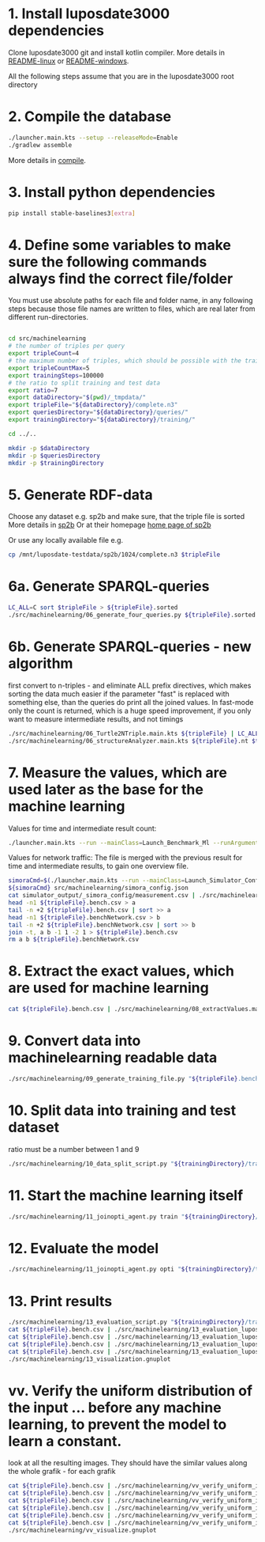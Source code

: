 # 1. Install luposdate3000 dependencies

Clone luposdate3000 git and install kotlin compiler. More details
in [README-linux](documentation/installation/README-linux.md)
or [README-windows](documentation/installation/README-windows.md).

All the following steps assume that you are in the luposdate3000 root directory

# 2. Compile the database

```bash
./launcher.main.kts --setup --releaseMode=Enable
./gradlew assemble
```

More details in [compile](documentation/README-usage-compile.md).

# 3. Install python dependencies

```bash
pip install stable-baselines3[extra]
```

# 4. Define some variables to make sure the following commands always find the correct file/folder

You must use absolute paths for each file and folder name, in any following steps because those file names are written
to files, which are real later from different run-directories.

```bash

cd src/machinelearning
# the number of triples per query
export tripleCount=4
# the maximum number of triples, which should be possible with the trained model
export tripleCountMax=5
export trainingSteps=100000
# the ratio to split training and test data
export ratio=7
export dataDirectory="$(pwd)/_tmpdata/"
export tripleFile="${dataDirectory}/complete.n3"
export queriesDirectory="${dataDirectory}/queries/"
export trainingDirectory="${dataDirectory}/training/"

cd ../..

mkdir -p $dataDirectory
mkdir -p $queriesDirectory
mkdir -p $trainingDirectory
```

# 5. Generate RDF-data

Choose any dataset e.g. sp2b and make sure, that the triple file is sorted More details
in [sp2b](documentation/README-real-world-benchmark-data.md)
Or at their homepage [home page of sp2b](http://dbis.informatik.uni-freiburg.de/index.php?project=SP2B/download.php)

Or use any locally available file e.g.

```bash
cp /mnt/luposdate-testdata/sp2b/1024/complete.n3 $tripleFile
```

# 6a. Generate SPARQL-queries

```bash
LC_ALL=C sort $tripleFile > ${tripleFile}.sorted
./src/machinelearning/06_generate_four_queries.py ${tripleFile}.sorted $queriesDirectory "s"
```

# 6b. Generate SPARQL-queries - new algorithm

first convert to n-triples - and eliminate ALL prefix directives, which makes sorting the data much easier
if the parameter "fast" is replaced with something else, than the queries do print all the joined values.
In fast-mode only the count is returned, which is a huge speed improvement, if you only want to measure intermediate results, and not timings

```bash
./src/machinelearning/06_Turtle2NTriple.main.kts ${tripleFile} | LC_ALL=C sort > ${tripleFile}.nt
./src/machinelearning/06_structureAnalyzer.main.kts ${tripleFile}.nt $tripleCount $queriesDirectory fast
```

# 7. Measure the values, which are used later as the base for the machine learning

Values for time and intermediate result count:

```bash
./launcher.main.kts --run --mainClass=Launch_Benchmark_Ml --runArgument_Luposdate3000_Launch_Benchmark_Ml:datasourceFiles=$tripleFile --runArgument_Luposdate3000_Launch_Benchmark_Ml:queryFiles=$queriesDirectory/luposdate3000_query_params --runArgument_Luposdate3000_Launch_Benchmark_Ml:minimumTime=1
```

Values for network traffic:
The file is merged with the previous result for time and intermediate results, to gain one overview file.

```bash
simoraCmd=$(./launcher.main.kts --run --mainClass=Launch_Simulator_Config --dryMode=Enable | grep java | sed "s/exec :: //g")
${simoraCmd} src/machinelearning/simora_config.json
cat simulator_output/_simora_config/measurement.csv | ./src/machinelearning/07_extract_network_traffic.main.kts > ${tripleFile}.benchNetwork.csv
head -n1 ${tripleFile}.bench.csv > a
tail -n +2 ${tripleFile}.bench.csv | sort >> a
head -n1 ${tripleFile}.benchNetwork.csv > b
tail -n +2 ${tripleFile}.benchNetwork.csv | sort >> b
join -t, a b -1 1 -2 1 > ${tripleFile}.bench.csv
rm a b ${tripleFile}.benchNetwork.csv
```

# 8. Extract the exact values, which are used for machine learning

```bash
cat ${tripleFile}.bench.csv | ./src/machinelearning/08_extractValues.main.kts $joinOrders "joinResultsFor" > ${tripleFile}.bench
```

# 9. Convert data into machinelearning readable data

```bash
./src/machinelearning/09_generate_training_file.py "${tripleFile}.bench" "${trainingDirectory}/"
```

# 10. Split data into training and test dataset

ratio must be a number between 1 and 9

```bash
./src/machinelearning/10_data_split_script.py "${trainingDirectory}/train.me" $ratio
```

# 11. Start the machine learning itself

```bash
./src/machinelearning/11_joinopti_agent.py train "${trainingDirectory}/train.me.train${ratio}_$((10-ratio))" "${trainingDirectory}/train.me.train${ratio}_$((10-ratio)).$trainingSteps.ppo_model" $trainingSteps
```

# 12. Evaluate the model

```bash
./src/machinelearning/11_joinopti_agent.py opti "${trainingDirectory}/train.me.test${ratio}_$((10-ratio))" "${trainingDirectory}/train.me.train${ratio}_$((10-ratio)).$trainingSteps.ppo_model"
```

# 13. Print results

```bash
./src/machinelearning/13_evaluation_script.py "${trainingDirectory}/train.me.train${ratio}_$((10-ratio)).$trainingSteps.ppo_model.evaluation"
cat ${tripleFile}.bench.csv | ./src/machinelearning/13_evaluation_luposdate_script.main.kts joinResultsFor 15 luposdateWouldChoose > luposResults.csv
cat ${tripleFile}.bench.csv | ./src/machinelearning/13_evaluation_luposdate_script.main.kts timeFor 15 luposdateWouldChoose > luposTime.csv
cat ${tripleFile}.bench.csv | ./src/machinelearning/13_evaluation_luposdate_script.main.kts joinResultsFor 15 random > randomResults.csv
cat ${tripleFile}.bench.csv | ./src/machinelearning/13_evaluation_luposdate_script.main.kts timeFor 15 random > randomTime.csv
./src/machinelearning/13_visualization.gnuplot
```

# vv. Verify the uniform distribution of the input ... before any machine learning, to prevent the model to learn a constant.

look at all the resulting images.
They should have the similar values along the whole grafik - for each grafik

```bash
cat ${tripleFile}.bench.csv | ./src/machinelearning/vv_verify_uniform_input_data.main.kts joinResultsFor 15 abs > results_abs.csv
cat ${tripleFile}.bench.csv | ./src/machinelearning/vv_verify_uniform_input_data.main.kts joinResultsFor 15 rel > results_rel.csv
cat ${tripleFile}.bench.csv | ./src/machinelearning/vv_verify_uniform_input_data.main.kts timeFor 15 abs > time_abs.csv
cat ${tripleFile}.bench.csv | ./src/machinelearning/vv_verify_uniform_input_data.main.kts timeFor 15 rel > time_rel.csv
cat ${tripleFile}.bench.csv | ./src/machinelearning/vv_verify_uniform_input_data.main.kts networkTrafficFor 15 abs > networkTraffic_abs.csv
cat ${tripleFile}.bench.csv | ./src/machinelearning/vv_verify_uniform_input_data.main.kts networkTrafficFor 15 rel > networkTraffic_rel.csv
./src/machinelearning/vv_visualize.gnuplot
```
